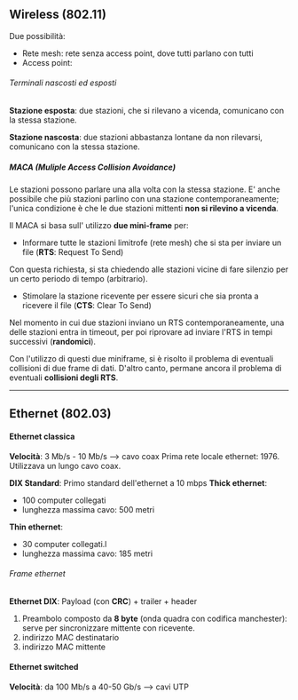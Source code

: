 ## Wireless (802.11)

Due possibilità:
- Rete mesh: rete senza access point, dove tutti parlano con tutti
- Access point: 

###### Terminali nascosti ed esposti

**Stazione esposta**: due stazioni, che si rilevano a vicenda, comunicano con la stessa stazione.

**Stazione nascosta**: due stazioni abbastanza lontane da non rilevarsi, comunicano con la stessa stazione.

##### MACA (Muliple Access Collision Avoidance)

Le stazioni possono parlare una alla volta con la stessa stazione.
E' anche possibile che più stazioni parlino con una stazione contemporaneamente; l'unica condizione è che le due stazioni mittenti **non si rilevino a vicenda**.

Il MACA si basa sull' utilizzo **due mini-frame** per:
- Informare tutte le stazioni limitrofe (rete mesh) che si sta per inviare un file (**RTS**: Request To Send)

Con questa richiesta, si sta chiedendo alle stazioni vicine di fare silenzio per un certo periodo di tempo (arbitrario).
- Stimolare la stazione ricevente per essere sicuri che sia pronta a ricevere il file (**CTS**: Clear To Send)

Nel momento in cui due stazioni inviano un RTS contemporaneamente, una delle stazioni entra in timeout, per poi riprovare ad inviare l'RTS in tempi successivi (**randomici**).

Con l'utilizzo di questi due miniframe, si è risolto il problema di eventuali collisioni di due frame di dati.
D'altro canto, permane ancora il problema di eventuali **collisioni degli RTS**.
***

## Ethernet (802.03)

#### Ethernet classica

**Velocità**: 3 Mb/s - 10 Mb/s  --> cavo coax
Prima rete locale ethernet: 1976. Utilizzava un lungo cavo coax.

**DIX Standard**: Primo standard dell'ethernet a 10 mbps 
**Thick ethernet**: 
- 100 computer collegati
- lunghezza massima cavo: 500 metri

**Thin ethernet**: 
- 30 computer collegati.l
- lunghezza massima cavo: 185 metri

###### Frame ethernet
**Ethernet DIX**:  Payload (con **CRC**) + trailer + header
1.  Preambolo composto da **8 byte** (onda quadra con codifica manchester): serve per sincronizzare mittente con ricevente.
2. indirizzo MAC destinatario
3. indirizzo MAC mittente

#### Ethernet switched

**Velocità**: da 100 Mb/s a 40-50 Gb/s --> cavi UTP 







